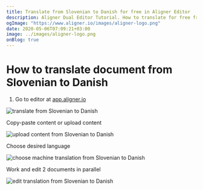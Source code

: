 ```yaml
---
title: Translate from Slovenian to Danish for free in Aligner Editor
description: Aligner Dual Editor Tutorial. How to translate for free from Slovenian to Danish. Aligner is multilingual document management platform. 
ogImage: "https://www.aligner.io/images/aligner-logo.png"
date: 2020-05-06T07:09:21+03:00
image: ../images/aligner-logo.png
onBlog: true
---
```


# How to translate document from Slovenian to Danish

1. Go to editor at [app.aligner.io](https://app.aligner.io "Aligner App web page")

![translate from Slovenian to Danish](../aligner-blank-editor.png "translate from Slovenian to Danish")

Copy-paste content or upload content

![upload content from Slovenian to Danish](../aligner-uploaded-document.png "upload content from Slovenian to Danish")

Choose desired language

![choose machine translation from Slovenian to Danish](../aligner-language-dropdown.png "choose machine translation from Slovenian to Danish")

Work and edit 2 documents in parallel

![edit translation from Slovenian to Danish](../aligner-double-sitded-editor.png "edit translation from Slovenian to Danish")

